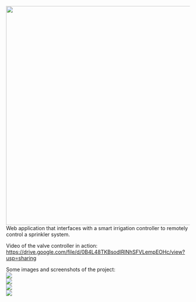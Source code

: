 <img width="600" src="https://i.imgur.com/gEQK1cv.png"/>
<br/>
Web application that interfaces with a smart irrigation controller to remotely control a sprinkler system.

Video of the valve controller in action: https://drive.google.com/file/d/0B4L48TKBsodIRlNhSFVLempEOHc/view?usp=sharing

Some images and screenshots of the project:
<br/>
<img src="https://i.imgur.com/R5cKzix.jpg"/>
<br/>
<img src="https://i.imgur.com/NqnJuru.png"/>
<br/>
<img src="https://i.imgur.com/IWvWaTv.jpg"/>
<br/>
<img src="https://i.imgur.com/fgy8NnR.png"/>
